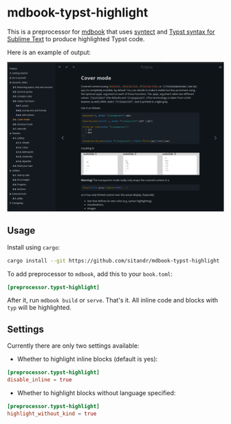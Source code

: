 # mdbook-typst-highlight

This is a preprocessor for [mdbook](https://github.com/rust-lang/mdBook) that uses [syntect](https://github.com/trishume/syntect) and [Typst syntax for Sublime Text](https://github.com/hyrious/typst-syntax-highlight/tree/main) to produce highlighted Typst code.

Here is an example of output:

![Example of highlighting](img/image.png)

## Usage

Install using `cargo`:

```bash
cargo install --git https://github.com/sitandr/mdbook-typst-highlight
```

To add preprocessor to `mdbook`, add this to your `book.toml`:

```toml
[preprocessor.typst-highlight]
```

After it, run `mdbook build` or `serve`. That's it. All inline code and blocks with `typ` will be highlighted.

## Settings

Currently there are only two settings available: 
- Whether to highlight inline blocks (default is yes):

```toml
[preprocessor.typst-highlight]
disable_inline = true
```

- Whether to highlight blocks without language specified:

```toml
[preprocessor.typst-highlight]
highlight_without_kind = true
```